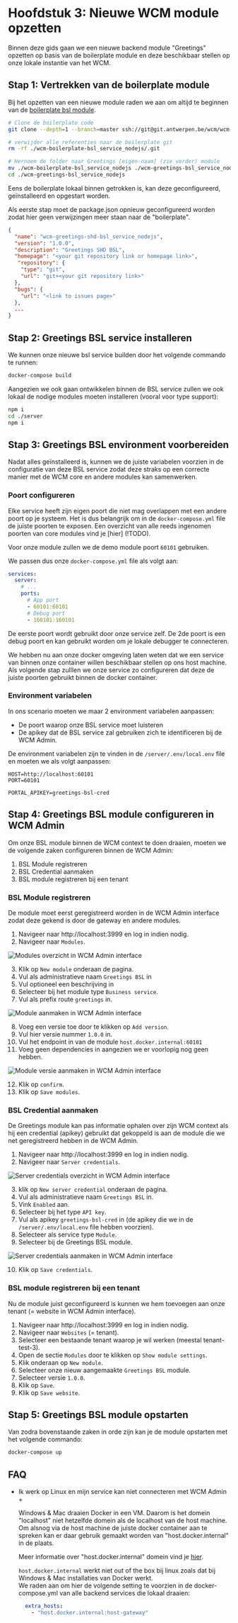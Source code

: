 # Hoofdstuk 3: Nieuwe WCM module opzetten
Binnen deze gids gaan we een nieuwe backend module "Greetings" opzetten op basis van de boilerplate module en deze beschikbaar stellen op onze lokale instantie van het WCM.

## Stap 1: Vertrekken van de boilerplate module

Bij het opzetten van een nieuwe module raden we aan om altijd te beginnen van de [boilerplate bsl module](https://bitbucket.antwerpen.be/projects/WCM/repos/wcm-boilerplate-bsl_service_nodejs/browse).

```bash
# Clone de boilerplate code
git clone --depth=1 --branch=master ssh://git@git.antwerpen.be/wcm/wcm-boilerplate-bsl_service_nodejs.git

# verwijder alle referenties naar de boilerplate git
rm -rf ./wcm-boilerplate-bsl_service_nodejs/.git

# Hernoem de folder naar Greetings [eigen-naam] (zie verder) module 
mv ./wcm-boilerplate-bsl_service_nodejs ./wcm-greetings-bsl_service_nodejs
cd ./wcm-greetings-bsl_service_nodejs
```

Eens de boilerplate lokaal binnen getrokken is, kan deze geconfigureerd, geïnstalleerd en opgestart worden.

Als eerste stap moet de package.json opnieuw geconfigureerd worden zodat hier geen verwijzingen meer staan naar de "boilerplate".
```json
{
  "name": "wcm-greetings-shd-bsl_service_nodejs",
  "version": "1.0.0",
  "description": "Greetings SHD BSL",
  "homepage": "<your git repository link or homepage link>",
   "repository": {
    "type": "git",
    "url": "git+<your git repository link>"
  },
  "bugs": {
    "url": "<link to issues page>"
  },
  ...
}
```

## Stap 2: Greetings BSL service installeren

We kunnen onze nieuwe bsl service builden door het volgende commando te runnen:

```bash
docker-compose build
```

Aangezien we ook gaan ontwikkelen binnen de BSL service zullen we ook lokaal de nodige modules moeten installeren (vooral voor type support):

```bash
npm i
cd ./server
npm i
```

## Stap 3: Greetings BSL environment voorbereiden
Nadat alles geïnstalleerd is, kunnen we de juiste variabelen voorzien in de configuratie van deze BSL service zodat deze straks op een correcte manier met de WCM core en andere modules kan samenwerken.

### Poort configureren
Elke service heeft zijn eigen poort die niet mag overlappen met een andere poort op je systeem. Het is dus belangrijk om in de `docker-compose.yml` file de juiste poorten te exposen. Een overzicht van alle reeds ingenomen poorten van core modules vind je [hier] (!TODO).

Voor onze module zullen we de demo module poort `60101` gebruiken.

We passen dus onze `docker-compose.yml` file als volgt aan:
```yaml
services:
  server:
    # ...
    ports:
      # App port
      - 60101:60101
      # Debug port
      - 160101:160101
```

De eerste poort wordt gebruikt door onze service zelf. De 2de poort is een debug poort en kan gebruikt worden om je lokale debugger te connecteren.

We hebben nu aan onze docker omgeving laten weten dat we een service van binnen onze container willen beschikbaar stellen op ons host machine.\
Als volgende stap zulllen we onze service zo configureren dat deze de juiste poorten gebruikt binnen de docker container.
### Environment variabelen
In ons scenario moeten we maar 2 environment variabelen aanpassen:
- De poort waarop onze BSL service moet luisteren
- De apikey dat de BSL service zal gebruiken zich te identificeren bij de WCM Admin.

De environment variabelen zijn te vinden in de `/server/.env/local.env` file en moeten we als volgt aanpassen:
```env
HOST=http://localhost:60101
PORT=60101

PORTAL_APIKEY=greetings-bsl-cred
```

## Stap 4: Greetings BSL module configureren in WCM Admin
Om onze BSL module binnen de WCM context te doen draaien, moeten we de volgende zaken configureren binnen de WCM Admin:
1. BSL Module registreren
2. BSL Credential aanmaken
3. BSL module registreren bij een tenant

### BSL Module registreren
De module moet eerst geregistreerd worden in de WCM Admin interface zodat deze gekend is door de gateway en andere modules.

1. Navigeer naar http://localhost:3999 en log in indien nodig.
2. Navigeer naar `Modules`.

  ![Modules overzicht in WCM Admin interface](../../../assets/wcm-admin-modules-overview.png ':size=600')

3. Klik op `New module` onderaan de pagina.
4. Vul als administratieve naam `Greetings BSL` in
5. Vul optioneel een beschrijving in
6. Selecteer bij het module type `Business service`.
7. Vul als prefix route `greetings` in.

  ![Module aanmaken in WCM Admin interface](../../../assets/greetings-module-bsl-module-configuration-1.png ':size=600')

8. Voeg een versie toe door te klikken op `Add version`.
9. Vul hier versie nummer `1.0.0` in.
10. Vul het endpoint in van de module `host.docker.internal:60101`
11. Voeg geen dependencies in aangezien we er voorlopig nog geen hebben.

![Module versie aanmaken in WCM Admin interface](../../../assets/greetings-module-bsl-module-version-conf.png ':size=600')

12. Klik op `confirm`.
13. Klik op `Save modules`.

### BSL Credential aanmaken
De Greetings module kan pas informatie ophalen over zijn WCM context als hij een credential (apikey) gebruikt dat gekoppeld is aan de module die we net geregistreerd hebben in de WCM Admin.

1. Navigeer naar http://localhost:3999 en log in indien nodig.
2. Navigeer naar `Server credentials`.

  ![Server credentials overzicht in WCM Admin interface](../../../assets/wcm-admin-credentials-overview.png ':size=600')

3. klik op `New server credential` onderaan de pagina.
4. Vul als administratieve naam `Greetings BSL` in.
5. Vink `Enabled` aan.
6. Selecteer bij het type `API key`.
7. Vul als apikey `greetings-bsl-cred` in (de apikey die we in de `/server/.env/local.env` file hebben voorzien).
8. Selecteer als service type `Module`.
9. Selecteer bij de Greetings BSL module.

  ![Server credentials aanmaken in WCM Admin interface](../../../assets/greetings-bsl-module-credential-conf.png ':size=600')

10. Klik op `Save credentials`.

### BSL module registreren bij een tenant
Nu de module juist geconfigureerd is kunnen we hem toevoegen aan onze tenant (= website in WCM Admin interface).

1. Navigeer naar http://localhost:3999 en log in indien nodig.
2. Navigeer naar `Websites` (= tenant).
3. Selecteer een bestaande tenant waarop je wil werken (meestal tenant-test-3).
4. Open de sectie `Modules` door te klikken op `Show module settings`.
5. Klik onderaan op `New module`.
6. Selecteer onze nieuw aangemaakte `Greetings BSL` module.
7. Selecteer versie `1.0.0`.
8. Klik op `Save`.
9. Klik op `Save website`.
 

## Stap 5: Greetings BSL module opstarten
Van zodra bovenstaande zaken in orde zijn kan je de module opstarten met het volgende commando:

```bash
docker-compose up
```

## FAQ

+ Ik werk op Linux en mijn service kan niet connecteren met WCM Admin +

    Windows & Mac draaien Docker in een VM. Daarom is het domein "localhost" niet hetzelfde domein als de localhost van de host machine.\
    Om alsnog via de host machine de juiste docker container aan te spreken kan er daar gebruik gemaakt worden van "host.docker.internal" in de plaats. 

    Meer informatie over "host.docker.internal" domein vind je [hier](https://docs.docker.com/desktop/windows/networking/).
    
    `host.docker.internal` werkt niet out of the box bij linux zoals dat bij Windows & Mac installaties van Docker werkt.\
    We raden aan om hier de volgende setting te voorzien in de docker-compose.yml van alle backend services die lokaal draaien:

    ```yaml
      extra_hosts:
        - "host.docker.internal:host-gateway"
    ```
